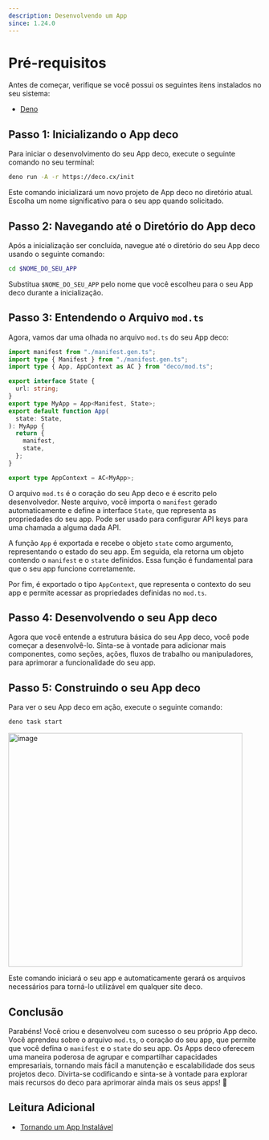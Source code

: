 ```yaml
---
description: Desenvolvendo um App
since: 1.24.0
---
```


# Pré-requisitos

Antes de começar, verifique se você possui os seguintes itens instalados no seu
sistema:

- [Deno](https://deno.land/)

## Passo 1: Inicializando o App deco

Para iniciar o desenvolvimento do seu App deco, execute o seguinte comando no
seu terminal:

```bash
deno run -A -r https://deco.cx/init
```

Este comando inicializará um novo projeto de App deco no diretório atual.
Escolha um nome significativo para o seu app quando solicitado.

## Passo 2: Navegando até o Diretório do App deco

Após a inicialização ser concluída, navegue até o diretório do seu App deco
usando o seguinte comando:

```bash
cd $NOME_DO_SEU_APP
```

Substitua `$NOME_DO_SEU_APP` pelo nome que você escolheu para o seu App deco
durante a inicialização.

## Passo 3: Entendendo o Arquivo `mod.ts`

Agora, vamos dar uma olhada no arquivo `mod.ts` do seu App deco:

```ts
import manifest from "./manifest.gen.ts";
import type { Manifest } from "./manifest.gen.ts";
import type { App, AppContext as AC } from "deco/mod.ts";

export interface State {
  url: string;
}
export type MyApp = App<Manifest, State>;
export default function App(
  state: State,
): MyApp {
  return {
    manifest,
    state,
  };
}

export type AppContext = AC<MyApp>;
```

O arquivo `mod.ts` é o coração do seu App deco e é escrito pelo desenvolvedor.
Neste arquivo, você importa o `manifest` gerado automaticamente e define a
interface `State`, que representa as propriedades do seu app. Pode ser usado
para configurar API keys para uma chamada a alguma dada API.

A função `App` é exportada e recebe o objeto `state` como argumento,
representando o estado do seu app. Em seguida, ela retorna um objeto contendo o
`manifest` e o `state` definidos. Essa função é fundamental para que o seu app
funcione corretamente.

Por fim, é exportado o tipo `AppContext`, que representa o contexto do seu app e
permite acessar as propriedades definidas no `mod.ts`.

## Passo 4: Desenvolvendo o seu App deco

Agora que você entende a estrutura básica do seu App deco, você pode começar a
desenvolvê-lo. Sinta-se à vontade para adicionar mais componentes, como seções,
ações, fluxos de trabalho ou manipuladores, para aprimorar a funcionalidade do
seu app.

## Passo 5: Construindo o seu App deco

Para ver o seu App deco em ação, execute o seguinte comando:

```bash
deno task start
```

<img width="466" alt="image" src="https://github.com/deco-sites/starting/assets/5839364/a0dfa130-91e0-4542-84e6-29d4539c7cff">

Este comando iniciará o seu app e automaticamente gerará os arquivos necessários
para torná-lo utilizável em qualquer site deco.

## Conclusão

Parabéns! Você criou e desenvolveu com sucesso o seu próprio App deco. Você
aprendeu sobre o arquivo `mod.ts`, o coração do seu app, que permite que você
defina o `manifest` e o `state` do seu app. Os Apps deco oferecem uma maneira
poderosa de agrupar e compartilhar capacidades empresariais, tornando mais fácil
a manutenção e escalabilidade dos seus projetos deco. Divirta-se codificando e
sinta-se à vontade para explorar mais recursos do deco para aprimorar ainda mais
os seus apps! 🚀

## Leitura Adicional

- [Tornando um App Instalável](/docs/en/developing/making-an-app-installable)
